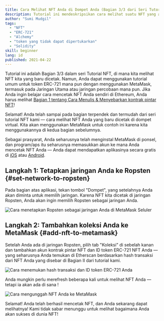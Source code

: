 ```yaml
---
title: Cara Melihat NFT Anda di Dompet Anda (Bagian 3/3 dari Seri Tutorial NFT)
description: Tutorial ini mendeskripsikan cara melihat suatu NFT yang ada di MetaMask!
author: "Sumi Mudgil"
tags:
  - "NFT"
  - "ERC-721"
  - "Alchemy"
  - "token yang tidak dapat dipertukarkan"
  - "Solidity"
skill: beginner
lang: id
published: 2021-04-22
---
```


Tutorial ini adalah Bagian 3/3 dalam seri Tutorial NFT, di mana kita melihat NFT kita yang baru dicetak. Namun, Anda dapat menggunakan tutorial umum untuk token ERC-721 mana pun dengan menggunakan MetaMask, termasuk pada Jaringan Utama atau jaringan percobaan mana pun. Jika Anda ingin belajar cara mencetak NFT Anda sendiri di Ethereum, Anda harus melihat [Bagian 1 tentang Cara Menulis & Menyebarkan kontrak pintar NFT](/developers/tutorials/how-to-write-and-deploy-an-nft)!

Selamat! Anda telah sampai pada bagian terpendek dan termudah dari seri tutorial NFT kami — cara melihat NFT Anda yang baru dicetak di dompet virtual. Kita akan menggunakan MetaMask untuk contoh ini karena kita menggunakannya di kedua bagian sebelumnya.

Sebagai prasyarat, Anda seharusnya telah menginstal MetaMask di ponsel, dan program/aps itu seharusnya memasukkan akun ke mana Anda mencetak NFT Anda — Anda dapat mendapatkan aplikasinya secara gratis di [iOS](https://apps.apple.com/us/app/metamask-blockchain-wallet/id1438144202) atau [Android](https://play.google.com/store/apps/details?id=io.metamask&hl=en_US&gl=US).

## Langkah 1: Tetapkan jaringan Anda ke Ropsten {#set-network-to-ropsten}

Pada bagian atas aplikasi, tekan tombol "Dompet", yang setelahnya Anda akan diminta untuk memilih jaringan. Karena NFT kita dicetak di jaringan Ropsten, Anda akan ingin memilih Ropsten sebagai jaringan Anda.

![Cara menetapkan Ropsten sebagai jaringan Anda di MetaMask Seluler](./ropstenMetamask.gif)

## Langkah 2: Tambahkan koleksi Anda ke MetaMask {#add-nft-to-metamask}

Setelah Anda ada di jaringan Ropsten, pilih tab "Koleksi" di sebelah kanan dan tambahkan akun kontrak pintar NFT dan ID token ERC-721 NFT Anda — yang seharusnya Anda temukan di Etherscan berdasarkan hash transaksi dari NFT Anda yang disebar di Bagian II dari tutorial kami.

![Cara menemukan hash transaksi dan ID token ERC-721 Anda](./findNFTEtherscan.png)

Anda mungkin perlu merefresh beberapa kali untuk melihat NFT Anda — tetapi ia akan ada di sana <Emoji text="😄" size={1} />!

![Cara mengunggah NFT Anda ke MetaMask](./findNFTMetamask.gif)

Selamat! Anda telah berhasil mencetak NFT, dan Anda sekarang dapat melihatnya! Kami tidak sabar menunggu untuk melihat bagaimana Anda akan sukses di dunia NFT!

